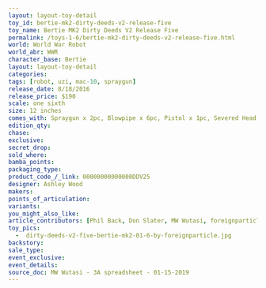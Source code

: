 ```yaml
---
layout: layout-toy-detail 
toy_id: bertie-mk2-dirty-deeds-v2-release-five
toy_name: Bertie MK2 Dirty Deeds V2 Release Five
permalink: /toys-1-6/bertie-mk2-dirty-deeds-v2-release-five.html
world: World War Robot
world_abr: WWR
character_base: Bertie
layout: layout-toy-detail
categories: 
tags: [robot, uzi, mac-10, spraygun]
release_date: 8/18/2016
release_price: $190 
scale: one sixth
size: 12 inches
comes_with: Spraygun x 2pc, Blowpipe x 6pc, Pistol x 1pc, Severed Head x 3pc, Machete x 1pc
edition_qty: 
chase: 
exclusive: 
secret_drop: 
sold_where: 
bamba_points: 
packaging_type: 
product_code_/_link: 00000000000000DDV25
designer: Ashley Wood
makers: 
points_of_articulation: 
variants: 
you_might_also_like: 
article_contributors: [Phil Back, Don Slater, MW Wutasi, foreignparticle]
toy_pics: 
  -  dirty-deeds-v2-five-bertie-mk2-01-6-by-foreignparticle.jpg
backstory: 
sale_type: 
event_exclusive: 
event_details: 
source_doc: MW Wutasi - 3A spreadsheet - 01-15-2019
---
```

